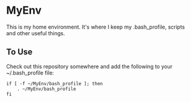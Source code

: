 # MyEnv
This is my home environment.  It's where I keep my .bash_profile, scripts and other useful things.

## To Use
Check out this repository somewhere and add the following to your ~/.bash_profile file:
```
if [ -f ~/MyEnv/bash_profile ]; then
    . ~/MyEnv/bash_profile
fi
```
